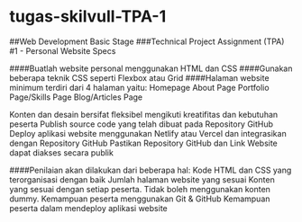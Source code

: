 # tugas-skilvull-TPA-1
##Web Development Basic Stage
###Technical Project Assignment (TPA) #1 - Personal Website
Specs

####Buatlah website personal menggunakan HTML dan CSS
####Gunakan beberapa teknik CSS seperti Flexbox atau Grid
####Halaman website minimum terdiri dari 4 halaman yaitu:
Homepage
About Page
Portfolio Page/Skills Page
Blog/Articles Page

Konten dan desain bersifat fleksibel mengikuti kreatifitas dan kebutuhan peserta
Publish source code yang telah dibuat pada Repository GitHub
Deploy aplikasi website menggunakan Netlify atau Vercel dan integrasikan dengan Repository GitHub
Pastikan Repository GitHub dan Link Website dapat diakses secara publik



####Penilaian akan dilakukan dari beberapa hal:
Kode HTML dan CSS yang terorganisasi dengan baik
Jumlah halaman website yang sesuai
Konten yang sesuai dengan setiap peserta. Tidak boleh menggunakan konten dummy.
Kemampuan peserta menggunakan Git & GitHub
Kemampuan peserta dalam mendeploy aplikasi website